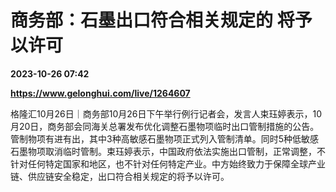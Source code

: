# 商务部：石墨出口符合相关规定的 将予以许可

**2023-10-26 07:42**

**https://www.gelonghui.com/live/1264607**

格隆汇10月26日｜商务部10月26日下午举行例行记者会，发言人束珏婷表示，10月20日，商务部会同海关总署发布优化调整石墨物项临时出口管制措施的公告。管制物项有进有出，其中3种高敏感石墨物项正式列入管制清单。同时5种低敏感石墨物项取消临时管制。束珏婷表示，中国政府依法实施出口管制，正常调整，不针对任何特定国家和地区，也不针对任何特定产业。中方始终致力于保障全球产业链、供应链安全稳定，出口符合相关规定的将予以许可。